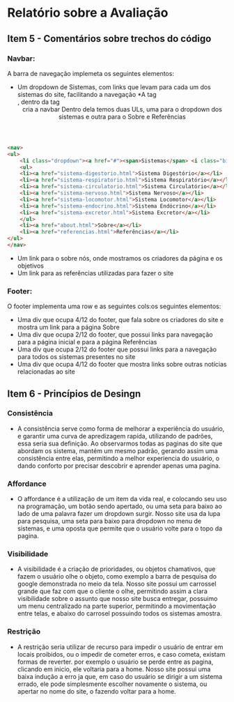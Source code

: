 # Relatório sobre a Avaliação

## Item 5 - Comentários sobre trechos do código

### Navbar:
A barra de navegação implemeta os seguintes elementos:
* Um dropdown de Sistemas, com links que levam para cada um dos sistemas do site, facilitando a navegação
  *A tag <nav>, dentro da tag <header> cria a navbar
Dentro dela temos duas ULs, uma para o dropdown dos sistemas e outra para o Sobre e Referências
~~~html
<nav>
<ul>
	<li class="dropdown"><a href="#"><span>Sistemas</span> <i class="bi bi-chevron-down dropdown-	indicator"></a></i>
	<ul>
	<li><a href="sistema-digestorio.html">Sistema Digestório</a></li>
	<li><a href="sistema-respiratorio.html">Sistema Respiratório</a></li>
	<li><a href="sistema-circulatorio.html">Sistema Circulatório</a></li>
	<li><a href="sistema-nervoso.html">Sistema Nervoso</a></li>
	<li><a href="sistema-locomotor.html">Sistema Locomotor</a></li>
	<li><a href="sistema-endocrino.html">Sistema Endócrino</a></li>
	<li><a href="sistema-excretor.html">Sistema Excretor</a></li>
	</ul>
	<li><a href="about.html">Sobre</a></li>
	<li><a href="referencias.html">Referências</a></li>
</ul>
</nav>
~~~
* Um link para o sobre nós, onde mostramos os criadores da página e os objetivos
* Um link para as referências utilizadas para fazer o site

### Footer:
O footer implementa uma row e as seguintes cols:os seguintes elementos:
* Uma div que ocupa 4/12 do footer, que fala sobre os criadores do site e mostra um link para a página Sobre
* Uma div que ocupa 2/12 do footer, que possui links para navegação para a página inicial e para a página Referências
* Uma div que ocupa 2/12 do footer que possui links para a navegação para todos os sistemas presentes no site
* Uma div que ocupa 4/12 do footer que mostra links sobre outras notícias relacionadas ao site

## Item 6 - Princípios de Desingn

### Consistência
* A consistência serve como forma de melhorar a experiência do usuário, e garantir uma curva de apredizagem rapída, utilizando de padrões, essa seria sua definição. Ao observarmos todas as paginas do site que abordam os sistema, mantém um mesmo padrão, gerando assim uma consistência entre elas, permitindo a melhor experiencia do usuário, o dando conforto por precisar descobrir e aprender apenas uma pagina.
### Affordance
* O affordance é a utilização de um item da vida real, e colocando seu uso na programação, um botão sendo apertado, ou uma seta para baixo ao lado de uma palavra fazer um dropdown surgir. Nosso site usa da lupa para pesquisa, uma seta para baixo para dropdown no menu de sistemas, e uma oposta que permite que o usuário volte para o topo da pagina.
### Visibilidade
* A visibilidade é a criação de prioridades, ou objetos chamativos, que fazem o usuário olhe o objeto, como exemplo a barra de pesquisa do google demonstrada no meio da tela. Nosso site possui um carrossel grande que faz com que o cliente o olhe, permitindo assim a clara visibilidade sobre o assunto que nosso site busca entregar, possuimo um menu centralizado na parte superior, permitindo a movimentação entre telas, e abaixo do carrosel possuindo todos os sistemas amostra.
### Restrição
* A restrição seria utilizar de recurso para impedir o usuário de entrar em locais proibidos, ou o impedir de cometer erros, e caso cometa, existam formas de reverter. por exemplo o usuário se perde entre as pagina, clicando em inicio, ele voltaria para a home. Nosso site possui uma baixa indução a erro ja que, em caso do usuário se dirigir a um sistema errado, ele pode simplesmente escolher novamente o sistema, ou apertar no nome do site, o fazendo voltar para a home.

